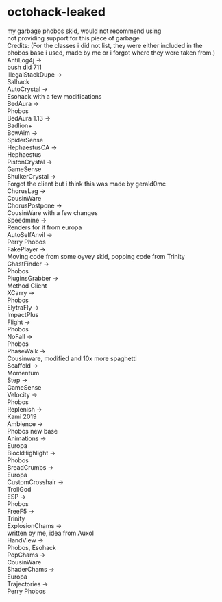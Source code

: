 # octohack-leaked
my garbage phobos skid, would not recommend using <br />
not providing support for this piece of garbage <br />
Credits: (For the classes i did not list, they were either included in the phobos base i used, made by me or i forgot where they were taken from.) <br />
AntiLog4j -> <br />
bush did 711 <br />
IllegalStackDupe -> <br />
Salhack <br />
AutoCrystal -> <br />
Esohack with a few modifications <br />
BedAura -> <br />
Phobos <br />
BedAura 1.13 -> <br />
Badlion+ <br />
BowAim -> <br />
SpiderSense <br />
HephaestusCA -> <br />
Hephaestus <br />
PistonCrystal -> <br />
GameSense <br />
ShulkerCrystal -> <br />
Forgot the client but i think this was made by gerald0mc <br />
ChorusLag -> <br />
CousinWare <br />
ChorusPostpone -> <br />
CousinWare with a few changes <br />
Speedmine -> <br />
Renders for it from europa <br />
AutoSelfAnvil -> <br />
Perry Phobos <br />
FakePlayer -> <br />
Moving code from some oyvey skid, popping code from Trinity <br />
GhastFinder -> <br />
Phobos <br />
PluginsGrabber -> <br />
Method Client <br />
XCarry -> <br />
Phobos <br />
ElytraFly -> <br />
ImpactPlus <br />
Flight -> <br />
Phobos <br />
NoFall -> <br />
Phobos <br />
PhaseWalk -> <br />
Cousinware, modified and 10x more spaghetti <br />
Scaffold -> <br />
Momentum <br />
Step -> <br />
GameSense <br />
Velocity -> <br />
Phobos <br />
Replenish -> <br />
Kami 2019 <br />
Ambience -> <br />
Phobos new base <br />
Animations -> <br />
Europa <br />
BlockHighlight -> <br />
Phobos <br />
BreadCrumbs -> <br />
Europa <br />
CustomCrosshair -> <br />
TrollGod <br />
ESP -> <br />
Phobos <br />
FreeF5 -> <br />
Trinity <br />
ExplosionChams -> <br />
written by me, idea from Auxol <br />
HandView -> <br />
Phobos, Esohack <br />
PopChams -> <br />
CousinWare <br />
ShaderChams -> <br />
Europa <br />
Trajectories -> <br />
Perry Phobos <br />
